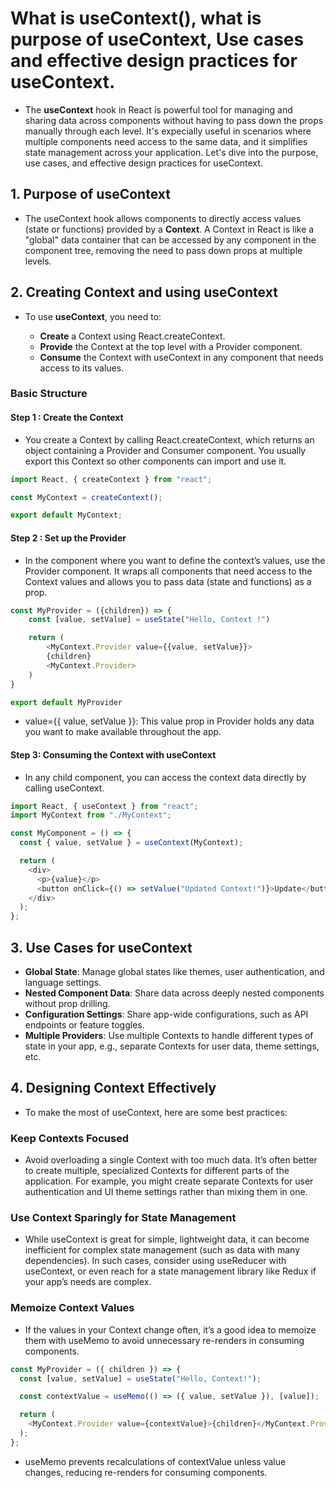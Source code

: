 # What is useContext(), what is purpose of useContext, Use cases and effective design practices for useContext.

- The **useContext** hook in React is powerful tool for managing and sharing data across components without having
  to pass down the props manually through each level. It's expecially useful in scenarios where multiple components
  need access to the same data, and it simplifies state management across your application. Let's dive into the purpose, use cases, and effective design practices for useContext.

## 1. Purpose of useContext

- The useContext hook allows components to directly access values (state or functions) provided by a **Context**.
  A Context in React is like a "global" data container that can be accessed by any component in the component tree, removing the need to pass down props at multiple levels.

## 2. Creating Context and using useContext

- To use **useContext**, you need to:

  - **Create** a Context using React.createContext.
  - **Provide** the Context at the top level with a Provider component.
  - **Consume** the Context with useContext in any component that needs access to its values.

### Basic Structure

#### Step 1 : Create the Context

- You create a Context by calling React.createContext, which returns an object containing a Provider and Consumer component. You usually export this Context so other components can import and use it.

```javascript
import React, { createContext } from "react";

const MyContext = createContext();

export default MyContext;
```

#### Step 2 : Set up the Provider

- In the component where you want to define the context’s values, use the Provider component. It wraps all components that need access to the Context values and allows you to pass data (state and functions) as a prop.

```javascript
const MyProvider = ({children}) => {
    const [value, setValue] = useState("Hello, Context !")

    return (
        <MyContext.Provider value={{value, setValue}}>
        {children}
        <MyContext.Provider>
    )
}

export default MyProvider
```

- value={{ value, setValue }}: This value prop in Provider holds any data you want to make available throughout the app.

#### Step 3: Consuming the Context with useContext

- In any child component, you can access the context data directly by calling useContext.

```javascript
import React, { useContext } from "react";
import MyContext from "./MyContext";

const MyComponent = () => {
  const { value, setValue } = useContext(MyContext);

  return (
    <div>
      <p>{value}</p>
      <button onClick={() => setValue("Updated Context!")}>Update</button>
    </div>
  );
};
```

## 3. Use Cases for useContext

- **Global State**: Manage global states like themes, user authentication, and language settings.
- **Nested Component Data**: Share data across deeply nested components without prop drilling.
- **Configuration Settings**: Share app-wide configurations, such as API endpoints or feature toggles.
- **Multiple Providers**: Use multiple Contexts to handle different types of state in your app, e.g., separate Contexts for user data, theme settings, etc.

## 4. Designing Context Effectively

- To make the most of useContext, here are some best practices:

### Keep Contexts Focused

- Avoid overloading a single Context with too much data. It’s often better to create multiple, specialized Contexts for different parts of the application. For example, you might create separate Contexts for user authentication and UI theme settings rather than mixing them in one.

### Use Context Sparingly for State Management

- While useContext is great for simple, lightweight data, it can become inefficient for complex state management (such as data with many dependencies). In such cases, consider using useReducer with useContext, or even reach for a state management library like Redux if your app’s needs are complex.

### Memoize Context Values

- If the values in your Context change often, it’s a good idea to memoize them with useMemo to avoid unnecessary re-renders in consuming components.

```javascript
const MyProvider = ({ children }) => {
  const [value, setValue] = useState("Hello, Context!");

  const contextValue = useMemo(() => ({ value, setValue }), [value]);

  return (
    <MyContext.Provider value={contextValue}>{children}</MyContext.Provider>
  );
};
```

- useMemo prevents recalculations of contextValue unless value changes, reducing re-renders for consuming components.
